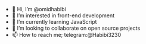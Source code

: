 - 👋 Hi, I’m @omidhabibi
- 👀 I’m interested in front-end development
- 🌱 I’m currently learning JavaScript
- 💞️ I’m looking to collaborate on open source projects
- 📫 How to reach me; telegram:@Habibi3230

<!---
omidhabibi/omidhabibi is a ✨ special ✨ repository because its `README.md` (this file) appears on your GitHub profile.
You can click the Preview link to take a look at your changes.
--->
